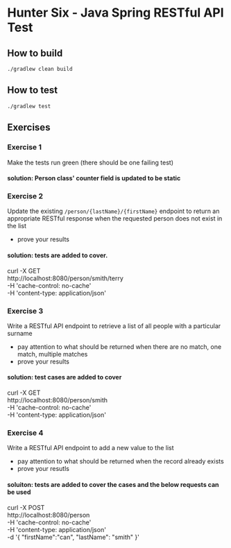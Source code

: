 # Hunter Six - Java Spring RESTful API Test

## How to build
```./gradlew clean build```

## How to test
```./gradlew test```

## Exercises
### Exercise 1
Make the tests run green (there should be one failing test)

#### solution: Person class' counter field is updated to be static

### Exercise 2
Update the existing `/person/{lastName}/{firstName}` endpoint to return an appropriate RESTful response when the requested person does not exist in the list
- prove your results

#### solution: tests are added to cover.
curl -X GET \
  http://localhost:8080/person/smith/terry \
  -H 'cache-control: no-cache' \
  -H 'content-type: application/json' 
### Exercise 3
Write a RESTful API endpoint to retrieve a list of all people with a particular surname
- pay attention to what should be returned when there are no match, one match, multiple matches
- prove your results

#### solution: test cases are added to cover



curl -X GET \
  http://localhost:8080/person/smith \
  -H 'cache-control: no-cache' \
  -H 'content-type: application/json' 
### Exercise 4
Write a RESTful API endpoint to add a new value to the list
- pay attention to what should be returned when the record already exists
- prove your resutls

#### soluiton: tests are added to cover the cases and the below requests can be used

curl -X POST \
  http://localhost:8080/person \
  -H 'cache-control: no-cache' \
  -H 'content-type: application/json' \
  -d '{
	"firstName":"can",
	"lastName": "smith"
}'

